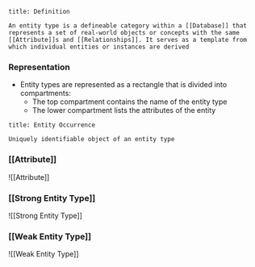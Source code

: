 ```ad-note
title: Definition

An entity type is a defineable category within a [[Database]] that represents a set of real-world objects or concepts with the same [[Attribute]]s and [[Relationships]]. It serves as a template from which individual entities or instances are derived
```

### Representation
- Entity types are represented as a rectangle that is divided into compartments:
	- The top compartment contains the name of the entity type
	- The lower compartment lists the attributes of the entity

```ad-note
title: Entity Occurrence

Uniquely identifiable object of an entity type
```

### [[Attribute]]
![[Attribute]]
### [[Strong Entity Type]]
![[Strong Entity Type]]
### [[Weak Entity Type]]
![[Weak Entity Type]]




